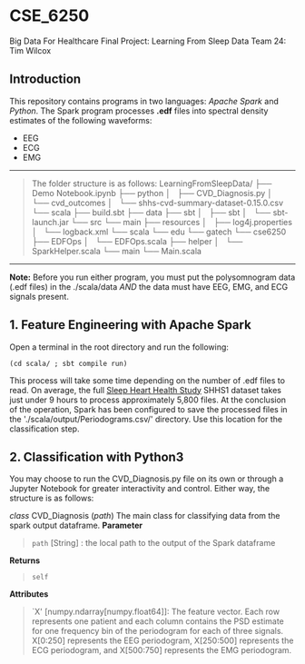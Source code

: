 # CSE_6250
Big Data For Healthcare Final Project: Learning From Sleep Data
Team 24: Tim Wilcox


## Introduction
This repository contains programs in two languages: *Apache Spark* and *Python*. The Spark program processes **.edf** files into spectral density estimates of the following waveforms:
  * EEG
  * ECG
  * EMG
 
***
>The folder structure is as follows:
 LearningFromSleepData/
├── Demo Notebook.ipynb
├── python
│   ├── CVD_Diagnosis.py
│   └── cvd_outcomes
│       └── shhs-cvd-summary-dataset-0.15.0.csv
└── scala
    ├── build.sbt
    ├── data
    ├── sbt
    │   ├── sbt
    │   └── sbt-launch.jar
    └── src
        └── main
            ├── resources
            │   ├── log4j.properties
            │   └── logback.xml
            └── scala
                └── edu
                    └── gatech
                        └── cse6250
                            ├── EDFOps
                            │   └── EDFOps.scala
                            ├── helper
                            │   └── SparkHelper.scala
                            └── main
                                └── Main.scala                            
***

**Note:** Before you run either program, you must put the polysomnogram data (.edf files) in the ./scala/data _AND_ the data must have EEG, EMG, and ECG signals present. 

## 1. Feature Engineering with Apache Spark
Open a terminal in the root directory and run the following:

```
(cd scala/ ; sbt compile run)
```

This process will take some time depending on the number of .edf files to read. On average, the full [Sleep Heart Health Study](https://sleepdata.org/datasets/shhs) SHHS1 dataset takes just under 9 hours to process approximately 5,800 files. At the conclusion of the operation, Spark has been configured to save the processed files in the './scala/output/Periodograms.csv/' directory. Use this location for the classification step.

## 2. Classification with Python3

You may choose to run the CVD_Diagnosis.py file on its own or through a Jupyter Notebook for greater interactivity and control. Either way, the structure is as follows:

*class* CVD_Diagnosis (*path*)
  The main class for classifying data from the spark output dataframe.
  **Parameter**
  >`path` \[String\] : the local path to the output of the Spark dataframe
  
  **Returns**
  >`self`
  
  **Attributes**
  >`X' \[numpy.ndarray\[numpy.float64\]\]: The feature vector. Each row represents one patient and each column contains the PSD estimate for one frequency bin of the periodogram for each of three signals. X[0:250] represents the EEG periodogram, X[250:500] represents the ECG periodogram, and X[500:750] represents the EMG periodogram.

  

